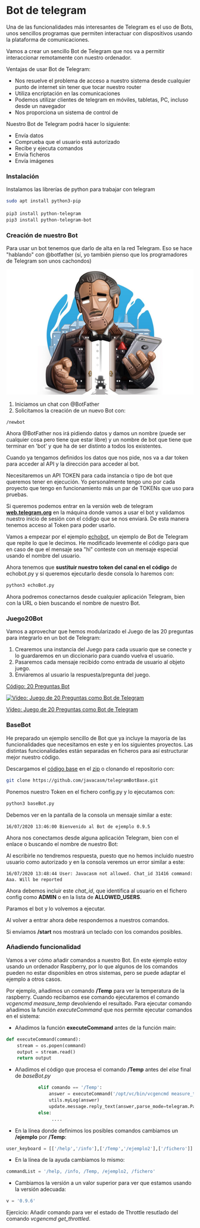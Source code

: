 # Bot de telegram

Una de las funcionalidades más interesantes de Telegram es el uso de Bots, unos sencillos programas que permiten interactuar con dispositivos usando la plataforma de comunicaciones.

Vamos a crear un sencillo Bot de Telegram que nos va a permitir interaccionar remotamente con nuestro ordenador. 

Ventajas de usar Bot de Telegram:

* Nos resuelve el problema de acceso a nuestro sistema desde cualquier punto de internet sin tener que tocar nuestro router
* Utiliza encriptación en las comunicaciones
* Podemos utilizar clientes de telegram en móviles, tabletas, PC, incluso desde un navegador
* Nos proporciona un sistema de control de

Nuestro Bot de Telegram  podrá hacer lo siguiente:

* Envía datos
* Comprueba que el usuario está autorizado
* Recibe y ejecuta comandos
* Envía ficheros
* Envía imágenes


### Instalación

Instalamos las librerías de python para trabajar con telegram


```bash
sudo apt install python3-pip

pip3 install python-telegram
pip3 install python-telegram-bot

```
### Creación de nuestro Bot

Para usar un bot tenemos que darlo de alta en la red Telegram. Eso se hace "hablando" con @botfather (sí, yo también pienso que los programadores de Telegram son unos cachondos)

![BotFather-Icon](./images/BotFather-Icon.jpg)

1. Iniciamos un chat con @BotFather
2. Solicitamos la creación de un nuevo Bot con:


```
/newbot
```

Ahora @BotFather nos irá pidiendo datos y damos un nombre (puede ser cualquier cosa pero tiene que estar libre) y un nombre de bot que tiene que terminar en 'bot' y que ha de ser distinto a todos los existentes. 

Cuando ya tengamos definidos los datos que nos pide, nos va a dar token para acceder al API y la dirección para acceder al bot.

Necesitaremos un API TOKEN para cada instancia o tipo de bot que queremos tener en ejecución. Yo personalmente tengo uno por cada proyecto que tengo en funcionamiento más un par de TOKENs que uso para pruebas.

Si queremos podemos entrar en la versión web de telegram [**web.telegram.org**](http://web.telegram.org) en la máquina donde vamos a usar el bot y validamos nuestro inicio de sesión con el código que se nos enviará. De esta manera tenemos acceso al Token para poder usarlo.

Vamos a empezar por el ejemplo [echobot](https://github.com/javacasm/CursoPython/raw/master/codigo/10.4.0.echoBot.py), un ejemplo de Bot de Telegram que repite lo que le decimos. He modificado levemente el código para que en caso de que el mensaje sea "hi" conteste con un mensaje especial usando el nombre del usuario. 

Ahora tenemos que **sustituir nuestro token del canal en el código** de echobot.py y si queremos ejecutarlo desde consola lo haremos con:

```sh
python3 echoBot.py
```

Ahora podremos conectarnos desde cualquier aplicación Telegram, bien con la URL o bien buscando el nombre de nuestro Bot.

### Juego20Bot

Vamos a aprovechar que hemos modularizado el Juego de las 20 preguntas para integrarlo en un bot de Telegram:

1. Crearemos una instancia del Juego para cada usuario que se conecte y lo guardaremos en un diccionario para cuando vuelva el usuario.
1. Pasaremos cada mensaje recibido como entrada de usuario al objeto juego.
1. Enviaremos al usuario la respuesta/pregunta del juego.

[Código: 20 Preguntas Bot](https://github.com/javacasm/CursoPython/raw/master/codigo/10.4.20PreguntasBot.py)

[![Vídeo: Juego de 20 Preguntas como Bot de Telegram](https://img.youtube.com/vi/rmdNa7WetVI/0.jpg)](https://drive.google.com/file/d/1TfbQAMiXknZh5HQppVySaB7xIog9IQIy/view?usp=sharing)

[Vídeo: Juego de 20 Preguntas como Bot de Telegram](https://drive.google.com/file/d/1TfbQAMiXknZh5HQppVySaB7xIog9IQIy/view?usp=sharing)


### BaseBot

He preparado un ejemplo sencillo de Bot que ya incluye la mayoría de las funcionalidades que necesitamos en este y en los siguientes proyectos. Las distintas funcionalidades están separadas en ficheros para así estructurar mejor nuestro código.

Descargamos el [código base](https://github.com/javacasm/telegramBotBase) en el [zip](https://github.com/javacasm/telegramBotBase/archive/master.zip) o clonando el repositorio con:

```sh
git clone https://github.com/javacasm/telegramBotBase.git
```

Ponemos nuestro Token en el fichero config.py y lo ejecutamos con:

```sh
python3 baseBot.py
```

Debemos ver en la pantalla de la consola un mensaje similar a este:

```
16/07/2020 13:46:00 Bienvenido al Bot de ejemplo 0.9.5
```

Ahora nos conectamos desde alguna aplicación Telegram, bien con el enlace o buscando el nombre de nuestro Bot:

Al escribirle no tendremos respuesta, puesto que no hemos incluido nuestro usuario como autorizado y en la consola veremos un error similar a este:
```
16/07/2020 13:48:44 User: Javacasm not allowed. Chat_id 31416 command: Aaa. Will be reported
```

Ahora debemos incluir este *chat_id*, que identifica al usuario en el fichero config como **ADMIN** o en la lista de **ALLOWED_USERS**.

Paramos el bot y lo volvemos a ejecutar.

Al volver a entrar ahora debe respondernos a nuestros comandos.

Si enviamos **/start** nos mostrará un teclado con los comandos posibles.

### Añadiendo funcionalidad

Vamos a ver cómo añadir comandos a nuestro Bot. En este ejemplo estoy usando un ordenador Raspberry, por lo que algunos de los comandos pueden no estar disponibles en otros sistemas, pero se puede adaptar el ejemplo a otros casos.

Por ejemplo, añadimos un comando **/Temp** para ver la temperatura de la raspberry. Cuando recibamos ese comando ejecutaremos el comando *vcgencmd measure_temp* devolviendo el resultado. Para ejecutar comando añadimos la función *executeCommand* que nos permite ejecutar comandos en el sistema:

* Añadimos la función **executeCommand** antes de la función main:

```python
def executeCommand(command): 
    stream = os.popen(command) 
    output = stream.read() 
    return output

```

* Añadimos el código que procesa el comando **/Temp** antes del *else* final de *baseBot.py* 

```python
            elif comando == '/Temp':
                answer = executeCommand('/opt/vc/bin/vcgencmd measure_temp')
                utils.myLog(answer)
                update.message.reply_text(answer,parse_mode=telegram.ParseMode.MARKDOWN,reply_markup = user_keyboard_markup)
            else:
                 ....

```

* En la línea donde definimos los posibles comandos cambiamos un **/ejemplo** por **/Temp**:

```python
user_keyboard = [['/help','/info'],['/Temp','/ejemplo2'],['/fichero']]
```
* En la línea de la ayuda cambiamos lo mismo:

```python
commandList = '/help, /info, /Temp, /ejemplo2, /fichero'
```
* Cambiamos la versión a un valor superior para ver que estamos usando la versión adecuada:

```python
v = '0.9.6'
```

Ejercicio: Añadir comando para ver el estado de Throttle resutlado del comando *vcgencmd get_throttled*.


